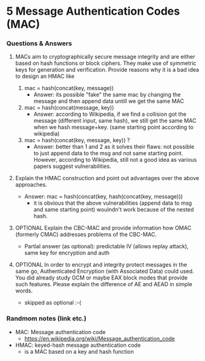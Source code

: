 # 5 Message Authentication Codes (MAC)

### Questions & Answers


1.  MACs aim to cryptographically secure message integrity and are either based on hash functions or block ciphers. They make use of symmetric keys for generation and verification. Provide reasons why it is a bad idea to design an HMAC like
    1. mac = hash(concat(key, message))
        - Answer: its possible "fake" the same mac by changing the message and then append data untill we get the same MAC
    2. mac = hash(concat(message, key))
        - Answer: according to Wikipedia, if we find a collision got the message (different input, same hash), we still get the same MAC when we hash message+key. (same starting point according to wikipedia)
    3. mac = hash(concat(key, message, key)) ?
        - Answer: better than 1 and 2 as it solves their flaws: not possible to just append data to the msg and not same starting point. However, according to Wikipedia, still not a good idea as various papers suggest vulnerabilities.

2. Explain the HMAC construction and point out advantages over the above approaches.
    - Answer: mac = hash(concat(key, hash(concat(key, message)))
        - it is obvious that the above vulnerabilities (append data to msg and same starting point) woulndn't work because of the nested hash. 

3. OPTIONAL Explain the CBC-MAC and provide information how OMAC (formerly CMAC) addresses problems of the CBC-MAC.
    - Partial answer (as optional): predictable IV (allows replay attack), same key for encryption and auth 

3. OPTIONAL In order to encrypt and integrity protect messages in the same go, Authenticated Encryption (with Associated Data) could used. You did already study GCM or maybe EAX block modes that provide such features. Please explain the difference of AE and AEAD in simple words.
    - skipped as optional :-(



### Randmom notes (link etc.)
- MAC: Message authentication code
    - https://en.wikipedia.org/wiki/Message_authentication_code
- HMAC: keyed-hash message authentication code
    - is a MAC based on a key and hash function
